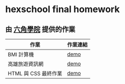 # hexschool final homework

## 由 [六角學院](https://www.hexschool.com/) 提供的作業

| 作業      | 作業連結 |
| -------- | ------- |
| BMI 計算機 | [demo](https://tommm2.github.io/hexschool-final/BMI) |
| 高雄旅遊資訊網 | [demo](https://tommm2.github.io/hexschool-final/tour) |
| HTML 與 CSS 最終作業 | [demo](https://tommm2.github.io/hexschool-final/html-final) |
